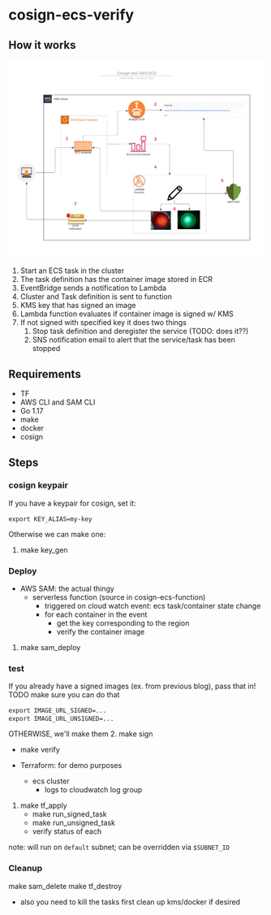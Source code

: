 # cosign-ecs-verify

## How it works

![](aws-ecs-cosign-verify.png)

1. Start an ECS task in the cluster
2. The task definition has the container image stored in ECR
3. EventBridge sends a notification to Lambda
4. Cluster and Task definition is sent to function 
5. KMS key that has signed an image 
6. Lambda function evaluates if container image is signed w/ KMS
7. If not signed with specified key it does two things
   1. Stop task definition and deregister the service (TODO: does it??)
   2. SNS notification email to alert that the service/task has been stopped

## Requirements

- TF
- AWS CLI and SAM CLI
- Go 1.17
- make
- docker
- cosign

## Steps

### cosign keypair

If you have a keypair for cosign, set it:

``` shell
export KEY_ALIAS=my-key
```


Otherwise we can make one:

1. make key_gen

### Deploy
- AWS SAM: the actual thingy
  - serverless function (source in cosign-ecs-function)
    - triggered on cloud watch event: ecs task/container state change
    - for each container in the event
      - get the key corresponding to the region
      - verify the container image 
    
1. make sam_deploy

### test

If you already have a signed images (ex. from previous blog), pass that in! TODO make sure you can do that

```shell
export IMAGE_URL_SIGNED=...
export IMAGE_URL_UNSIGNED=...
```

OTHERWISE, we'll make them
2. make sign
  - make verify
  

- Terraform: for demo purposes
  - ecs cluster
    - logs to cloudwatch log group
1. make tf_apply
   - make run_signed_task
   - make run_unsigned_task
   - verify status of each

note: will run on `default` subnet; can be overridden via `$SUBNET_ID`

### Cleanup

make sam_delete
make tf_destroy
  - also you need to kill the tasks first
clean up kms/docker if desired
